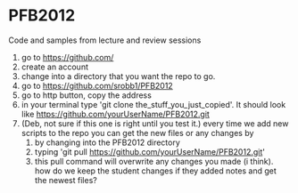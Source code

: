 PFB2012
=======

Code and samples from lecture and review sessions

1. go to https://github.com/
2. create an account
3. change into a directory that you want the repo to go.
4. go to https://github.com/srobb1/PFB2012
5. go to http button, copy the address
6. in your terminal type 'git clone the_stuff_you_just_copied'. It should look like https://github.com/yourUserName/PFB2012.git 
7. (Deb, not sure if this one is right until you test it.) every time we add new scripts to the repo you can get the new files or any changes by
	1. by changing into the PFB2012 directory
	2. typing 'git pull https://github.com/yourUserName/PFB2012.git'
	3. this pull command will overwrite any changes you made (i think). how do we keep the student changes if they added notes and get the newest files?

